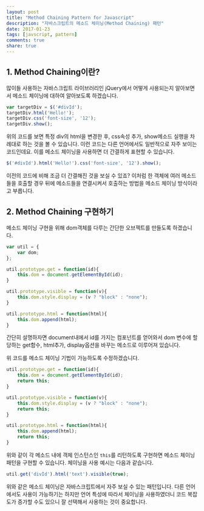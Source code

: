 ```yaml
---
layout: post
title: "Method Chaining Pattern for Javascript"
description: "자바스크립트의 메소드 체이닝(Method Chaining) 패턴"
date: 2017-01-23
tags: [javscript, pattern]
comments: true
share: true
---
```


## 1. Method Chaining이란?
많이들 사용하는 자바스크립트 라이브러리인 jQuery에서 어떻게 사용되는지 알아보면서 메소드 체이닝에 대하여 알아보도록 하겠습니다.

```js
var targetDiv = $('#divId');
targetDiv.html('Hello!');
targetDiv.css('font-size', '12');
targetDiv.show();
```

위의 코드를 보면 특정 div의 html을 변경한 후, css속성 추가, show메소드 실행을 차례대로 하는 것을 볼 수 있습니다. 이런 코드는 다른 언어에서도 일반적으로 자주 보이는 코드인데요. 이를 메소드 체이닝을 사용하면 더 간결하게 표현할 수 있습니다.

```js
$('#divId').html('Hello!').css('font-size', '12').show();
```

이전의 코드에 비해 조금 더 간결해진 것을 보실 수 있죠? 이처럼 한 객체에 여러 메소드들을 호출할 경우 뒤에 메소드들을 연결시켜서 호출하는 방법을 메소드 체이닝 방식이라고 부릅니다. 

## 2. Method Chaining 구현하기
메소드 체이닝 구현을 위해 dom객체를 다루는 간단한 오브젝트를 만들도록 하겠습니다.

```js
var util = {
	var dom;
};

util.prototype.get = function(id){
	this.dom = document.getElementById(id);
}

util.prototype.visible = function(v){
	this.dom.style.display = (v ? "block" : "none");
}

util.prototype.html = function(html){
	this.dom.append(html);
}
```

간단히 설명하자면 document내에서 id를 가지는 컴포넌트를 얻어와서 dom 변수에 할당하는 get함수,  html추가, display옵션을 바꾸는 메소드로 이루어져 있습니다.

위 코드를 메소드 체이닝 기법이 가능하도록 수정하겠습니다.

```js
util.prototype.get = function(id){
	this.dom = document.getElementById(id);
	return this;
}

util.prototype.visible = function(v){
	this.dom.style.display = (v ? "block" : "none");
	return this;
}

util.prototype.html = function(html){
	this.dom.append(html);
	return this;
}
```

위와 같이 각 메소드 내에 객체 인스턴스인 `this`를 리턴하도록 구현하면 메소드 체이닝 패턴을 구현할 수 있습니다. 체이닝을 사용 예시는 다음과 같습니다.

```js
util.get('divId').html('text').visible(true);
```

위와 같은 메소드 체이닝은 자바스크립트에서 자주 보실 수 있는 패턴입니다. 다른 언어에서도 사용이 가능하기는 하지만 언어 특성에 따라서 체이닝을 사용하였더니 코드 복잡도가 증가할 수도 있으니 잘 선택해서 사용하는 것이 중요합니다.